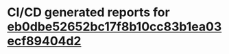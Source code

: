 # CI/CD generated reports for [eb0dbe52652bc17f8b10cc83b1ea03ecf89404d2](https://github.com/hydephp/develop/commit/eb0dbe52652bc17f8b10cc83b1ea03ecf89404d2)
